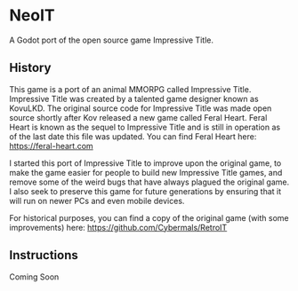 # NeoIT
A Godot port of the open source game Impressive Title.


## History
This game is a port of an animal MMORPG called Impressive Title. Impressive Title was
created by a talented game designer known as KovuLKD. The original source code for
Impressive Title was made open source shortly after Kov released a new game called
Feral Heart. Feral Heart is known as the sequel to Impressive Title and is still in
operation as of the last date this file was updated. You can find Feral Heart here:
<https://feral-heart.com>

I started this port of Impressive Title to improve upon the original game, to make 
the game easier for people to build new Impressive Title games, and remove some of 
the weird bugs that have always plagued the original game. I also seek to preserve 
this game for future generations by ensuring that it will run on newer PCs and even 
mobile devices.

For historical purposes, you can find a copy of the original game (with some 
improvements) here: <https://github.com/Cybermals/RetroIT>


## Instructions
Coming Soon
